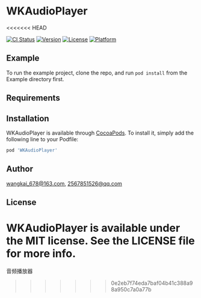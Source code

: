 # WKAudioPlayer
<<<<<<< HEAD

[![CI Status](http://img.shields.io/travis/wangkai_678@163.com/WKAudioPlayer.svg?style=flat)](https://travis-ci.org/wangkai_678@163.com/WKAudioPlayer)
[![Version](https://img.shields.io/cocoapods/v/WKAudioPlayer.svg?style=flat)](http://cocoapods.org/pods/WKAudioPlayer)
[![License](https://img.shields.io/cocoapods/l/WKAudioPlayer.svg?style=flat)](http://cocoapods.org/pods/WKAudioPlayer)
[![Platform](https://img.shields.io/cocoapods/p/WKAudioPlayer.svg?style=flat)](http://cocoapods.org/pods/WKAudioPlayer)

## Example

To run the example project, clone the repo, and run `pod install` from the Example directory first.

## Requirements

## Installation

WKAudioPlayer is available through [CocoaPods](http://cocoapods.org). To install
it, simply add the following line to your Podfile:

```ruby
pod 'WKAudioPlayer'
```

## Author

wangkai_678@163.com, 2567851526@qq.com

## License

WKAudioPlayer is available under the MIT license. See the LICENSE file for more info.
=======
音频播放器
>>>>>>> 0e2eb7f74eda7baf04b41c388a98a950c7a0a77b
